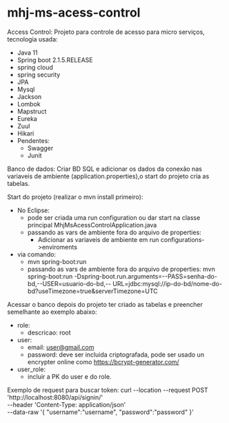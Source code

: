 # mhj-ms-acess-control

Access Control:
Projeto para controle de acesso para micro serviços, tecnologia usada:

- Java 11
- Spring boot 2.1.5.RELEASE
- spring cloud
- spring security
- JPA
- Mysql
- Jackson
- Lombok
- Mapstruct
- Eureka
- Zuul
- Hikari
- Pendentes:
	- Swagger 
	- Junit

Banco de dados: 
Criar BD SQL e adicionar os dados da conexão nas variaveis de ambiente (application.properties),o start do projeto cria as tabelas.

Start do projeto (realizar o mvn install primeiro):
- No Eclipse:
	- pode ser criada uma run configuration ou dar start na classe principal MhjMsAcessControlApplication.java
	- passando as vars de ambiente fora do arquivo de properties:
		- Adicionar as variaveis de ambiente em run configurations->enviroments
- via comando: 
	- mvn spring-boot:run
	- passando as vars de ambiente fora do arquivo de properties:
		mvn spring-boot:run -Dspring-boot.run.arguments=--PASS=senha-do-bd,--USER=usuario-do-bd,--	URL=jdbc:mysql://ip-do-bd/nome-do-bd?useTimezone=true&serverTimezone=UTC

Acessar o banco depois do projeto ter criado as tabelas e preencher semelhante ao exemplo abaixo:
- role: 
	- descricao: root
- user: 
	- email: user@gmail.com
	- password: deve ser incluida criptografada, pode ser usado un encrypter online como https://bcrypt-generator.com/
- user_role: 
	- incluir a PK do user e do role.

Exemplo de request para buscar token:
curl --location --request POST 'http://localhost:8080/api/signin/' \
--header 'Content-Type: application/json' \
--data-raw '{
    "username":"username",
    "password":"password"
}'

